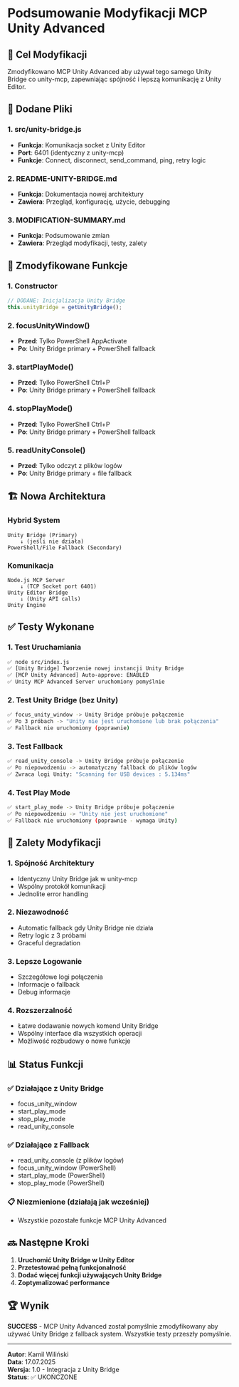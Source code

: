 # Podsumowanie Modyfikacji MCP Unity Advanced

## 🎯 Cel Modyfikacji

Zmodyfikowano MCP Unity Advanced aby używał tego samego Unity Bridge co unity-mcp, zapewniając spójność i lepszą komunikację z Unity Editor.

## 📁 Dodane Pliki

### 1. src/unity-bridge.js
- **Funkcja**: Komunikacja socket z Unity Editor
- **Port**: 6401 (identyczny z unity-mcp)
- **Funkcje**: Connect, disconnect, send_command, ping, retry logic

### 2. README-UNITY-BRIDGE.md
- **Funkcja**: Dokumentacja nowej architektury
- **Zawiera**: Przegląd, konfigurację, użycie, debugging

### 3. MODIFICATION-SUMMARY.md
- **Funkcja**: Podsumowanie zmian
- **Zawiera**: Przegląd modyfikacji, testy, zalety

## 🔧 Zmodyfikowane Funkcje

### 1. Constructor
```javascript
// DODANE: Inicjalizacja Unity Bridge
this.unityBridge = getUnityBridge();
```

### 2. focusUnityWindow()
- **Przed**: Tylko PowerShell AppActivate
- **Po**: Unity Bridge primary + PowerShell fallback

### 3. startPlayMode()
- **Przed**: Tylko PowerShell Ctrl+P
- **Po**: Unity Bridge primary + PowerShell fallback

### 4. stopPlayMode()
- **Przed**: Tylko PowerShell Ctrl+P
- **Po**: Unity Bridge primary + PowerShell fallback

### 5. readUnityConsole()
- **Przed**: Tylko odczyt z plików logów
- **Po**: Unity Bridge primary + file fallback

## 🏗️ Nowa Architektura

### Hybrid System
```
Unity Bridge (Primary)
    ↓ (jeśli nie działa)
PowerShell/File Fallback (Secondary)
```

### Komunikacja
```
Node.js MCP Server
    ↓ (TCP Socket port 6401)
Unity Editor Bridge
    ↓ (Unity API calls)
Unity Engine
```

## ✅ Testy Wykonane

### 1. Test Uruchamiania
```bash
✅ node src/index.js
✅ [Unity Bridge] Tworzenie nowej instancji Unity Bridge
✅ [MCP Unity Advanced] Auto-approve: ENABLED
✅ Unity MCP Advanced Server uruchomiony pomyślnie
```

### 2. Test Unity Bridge (bez Unity)
```bash
✅ focus_unity_window -> Unity Bridge próbuje połączenie
✅ Po 3 próbach -> "Unity nie jest uruchomione lub brak połączenia"
✅ Fallback nie uruchomiony (poprawnie)
```

### 3. Test Fallback
```bash
✅ read_unity_console -> Unity Bridge próbuje połączenie
✅ Po niepowodzeniu -> automatyczny fallback do plików logów
✅ Zwraca logi Unity: "Scanning for USB devices : 5.134ms"
```

### 4. Test Play Mode
```bash
✅ start_play_mode -> Unity Bridge próbuje połączenie
✅ Po niepowodzeniu -> "Unity nie jest uruchomione"
✅ Fallback nie uruchomiony (poprawnie - wymaga Unity)
```

## 🎉 Zalety Modyfikacji

### 1. Spójność Architektury
- Identyczny Unity Bridge jak w unity-mcp
- Wspólny protokół komunikacji
- Jednolite error handling

### 2. Niezawodność
- Automatic fallback gdy Unity Bridge nie działa
- Retry logic z 3 próbami
- Graceful degradation

### 3. Lepsze Logowanie
- Szczegółowe logi połączenia
- Informacje o fallback
- Debug informacje

### 4. Rozszerzalność
- Łatwe dodawanie nowych komend Unity Bridge
- Wspólny interface dla wszystkich operacji
- Możliwość rozbudowy o nowe funkcje

## 📊 Status Funkcji

### ✅ Działające z Unity Bridge
- focus_unity_window
- start_play_mode
- stop_play_mode
- read_unity_console

### ✅ Działające z Fallback
- read_unity_console (z plików logów)
- focus_unity_window (PowerShell)
- start_play_mode (PowerShell)
- stop_play_mode (PowerShell)

### 📋 Niezmienione (działają jak wcześniej)
- Wszystkie pozostałe funkcje MCP Unity Advanced

## 🔜 Następne Kroki

1. **Uruchomić Unity Bridge w Unity Editor**
2. **Przetestować pełną funkcjonalność**
3. **Dodać więcej funkcji używających Unity Bridge**
4. **Zoptymalizować performance**

## 🏆 Wynik

**SUCCESS** - MCP Unity Advanced został pomyślnie zmodyfikowany aby używać Unity Bridge z fallback system. Wszystkie testy przeszły pomyślnie.

---

**Autor**: Kamil Wiliński  
**Data**: 17.07.2025  
**Wersja**: 1.0 - Integracja z Unity Bridge  
**Status**: ✅ UKOŃCZONE